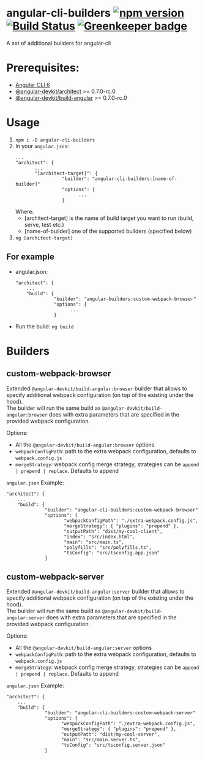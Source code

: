 # angular-cli-builders [![npm version](https://badge.fury.io/js/angular-cli-builders.svg)](https://badge.fury.io/js/angular-cli-builders) [![Build Status](https://travis-ci.org/meltedspark/angular-cli-builders.svg?branch=master)](https://travis-ci.org/meltedspark/angular-cli-builders) [![Greenkeeper badge](https://badges.greenkeeper.io/meltedspark/angular-cli-builders.svg)](https://greenkeeper.io/)
A set of additional builders for angular-cli

# Prerequisites:
 - [Angular CLI 6](https://www.npmjs.com/package/@angular/cli)
 - [@angular-devkit/architect](https://www.npmjs.com/package/@angular-devkit/architect) >= 0.7.0-rc.0
 - [@angular-devkit/build-angular](https://npmjs.com/package/@angular-devkit/build-angular) >= 0.7.0-rc.0

# Usage

 1. ```npm i -D angular-cli-builders```
 2. In your `angular.json`:  
     ```
     ...
     "architect": {
            ...
            "[architect-target]": {
                      "builder": "angular-cli-builders:[name-of-builder]"
                      "options": {
                            ...
                      }
      ```
    Where:
    - [architect-target] is the name of build target you want to run (build, serve, test etc.)
    - [name-of-builder] one of the supported builders (specified below)
 3. `ng [architect-target]`
 
 ## For example
 
  - angular.json:
    ```
    "architect": {
        ...
        "build": {
                  "builder": "angular-builders:custom-webpack-browser"
                  "options": {
                        ...
                  }
    ```
  - Run the build: `ng build`

# Builders

## custom-webpack-browser

Extended `@angular-devkit/build-angular:browser` builder that allows to specify additional webpack configuration (on top of the existing under the hood).   
The builder will run the same build as `@angular-devkit/build-angular:browser` does with extra parameters that are specified in the provided webpack configuration.

Options:
 - All the `@angular-devkit/build-angular:browser` options
 - `webpackConfigPath`: path to the extra webpack configuration, defaults to `webpack.config.js`
 - `mergeStrategy`: webpack config merge strategy, strategies can be `append | prepend | replace`. Defaults to append

`angular.json` Example: 
```
"architect": {
    ...
    "build": {
              "builder": "angular-cli-builders:custom-webpack-browser"
              "options": {
                     "webpackConfigPath": "./extra-webpack.config.js",
                     "mergeStrategy": { "plugins": "prepend" },
                     "outputPath": "dist/my-cool-client",
                     "index": "src/index.html",
                     "main": "src/main.ts",
                     "polyfills": "src/polyfills.ts",
                     "tsConfig": "src/tsconfig.app.json"
              }
```

## custom-webpack-server

Extended `@angular-devkit/build-angular:server` builder that allows to specify additional webpack configuration (on top of the existing under the hood).   
The builder will run the same build as `@angular-devkit/build-angular:server` does with extra parameters that are specified in the provided webpack 
configuration.

Options:
 - All the `@angular-devkit/build-angular:server` options
 - `webpackConfigPath`: path to the extra webpack configuration, defaults to `webpack.config.js`
 - `mergeStrategy`: webpack config merge strategy, strategies can be `append | prepend | replace`. Defaults to append

`angular.json` Example: 
```
"architect": {
    ...
    "build": {
              "builder": "angular-cli-builders:custom-webpack-server"
              "options": {
                    "webpackConfigPath": "./extra-webpack.config.js",
                    "mergeStrategy": { "plugins": "prepend" },
                    "outputPath": "dist/my-cool-server",
                    "main": "src/main.server.ts",
                    "tsConfig": "src/tsconfig.server.json"
              }
```